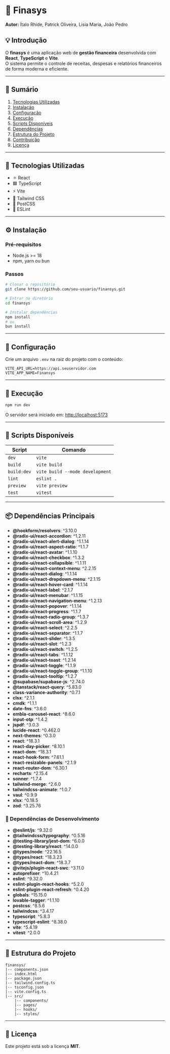 # 🧾 Finasys

**Autor:** Ítalo Rhide, Patrick Oliveira, Lisia Maria, João Pedro

## 💡 Introdução
O **finasys** é uma aplicação web de **gestão financeira** desenvolvida com **React**, **TypeScript** e **Vite**.  
O sistema permite o controle de receitas, despesas e relatórios financeiros de forma moderna e eficiente.

---

## 📑 Sumário
1. [Tecnologias Utilizadas](#-tecnologias-utilizadas)
2. [Instalação](#-instalação)
3. [Configuração](#-configuração)
4. [Execução](#-execução)
5. [Scripts Disponíveis](#-scripts-disponíveis)
6. [Dependências](#-dependências)
7. [Estrutura do Projeto](#-estrutura-do-projeto)
8. [Contribuição](#-contribuição)
9. [Licença](#-licença)

---

## 🧠 Tecnologias Utilizadas
- ⚛️ React
- 🟦 TypeScript
- ⚡ Vite
- 🎨 Tailwind CSS
- 🧵 PostCSS
- 🧩 ESLint

---

## ⚙️ Instalação

### Pré-requisitos
- Node.js >= 18
- npm, yarn ou bun

### Passos
```bash
# Clonar o repositório
git clone https://github.com/seu-usuario/finansys.git

# Entrar no diretório
cd finansys

# Instalar dependências
npm install
# ou
bun install
```

---

## 🔧 Configuração

Crie um arquivo `.env` na raiz do projeto com o conteúdo:
```env
VITE_API_URL=https://api.seuservidor.com
VITE_APP_NAME=Finansys
```

---

## 🚀 Execução

```bash
npm run dev
```
O servidor será iniciado em: [http://localhost:5173](http://localhost:5173)

---

## 📜 Scripts Disponíveis
| Script | Comando |
|--------|----------|
| `dev` | `vite` |
| `build` | `vite build` |
| `build:dev` | `vite build --mode development` |
| `lint` | `eslint .` |
| `preview` | `vite preview` |
| `test` | `vitest` |


---

## 📦 Dependências Principais
- **@hookform/resolvers**: ^3.10.0
- **@radix-ui/react-accordion**: ^1.2.11
- **@radix-ui/react-alert-dialog**: ^1.1.14
- **@radix-ui/react-aspect-ratio**: ^1.1.7
- **@radix-ui/react-avatar**: ^1.1.10
- **@radix-ui/react-checkbox**: ^1.3.2
- **@radix-ui/react-collapsible**: ^1.1.11
- **@radix-ui/react-context-menu**: ^2.2.15
- **@radix-ui/react-dialog**: ^1.1.14
- **@radix-ui/react-dropdown-menu**: ^2.1.15
- **@radix-ui/react-hover-card**: ^1.1.14
- **@radix-ui/react-label**: ^2.1.7
- **@radix-ui/react-menubar**: ^1.1.15
- **@radix-ui/react-navigation-menu**: ^1.2.13
- **@radix-ui/react-popover**: ^1.1.14
- **@radix-ui/react-progress**: ^1.1.7
- **@radix-ui/react-radio-group**: ^1.3.7
- **@radix-ui/react-scroll-area**: ^1.2.9
- **@radix-ui/react-select**: ^2.2.5
- **@radix-ui/react-separator**: ^1.1.7
- **@radix-ui/react-slider**: ^1.3.5
- **@radix-ui/react-slot**: ^1.2.3
- **@radix-ui/react-switch**: ^1.2.5
- **@radix-ui/react-tabs**: ^1.1.12
- **@radix-ui/react-toast**: ^1.2.14
- **@radix-ui/react-toggle**: ^1.1.9
- **@radix-ui/react-toggle-group**: ^1.1.10
- **@radix-ui/react-tooltip**: ^1.2.7
- **@supabase/supabase-js**: ^2.74.0
- **@tanstack/react-query**: ^5.83.0
- **class-variance-authority**: ^0.7.1
- **clsx**: ^2.1.1
- **cmdk**: ^1.1.1
- **date-fns**: ^3.6.0
- **embla-carousel-react**: ^8.6.0
- **input-otp**: ^1.4.2
- **jspdf**: ^3.0.3
- **lucide-react**: ^0.462.0
- **next-themes**: ^0.3.0
- **react**: ^18.3.1
- **react-day-picker**: ^8.10.1
- **react-dom**: ^18.3.1
- **react-hook-form**: ^7.61.1
- **react-resizable-panels**: ^2.1.9
- **react-router-dom**: ^6.30.1
- **recharts**: ^2.15.4
- **sonner**: ^1.7.4
- **tailwind-merge**: ^2.6.0
- **tailwindcss-animate**: ^1.0.7
- **vaul**: ^0.9.9
- **xlsx**: ^0.18.5
- **zod**: ^3.25.76


### 🧰 Dependências de Desenvolvimento
- **@eslint/js**: ^9.32.0
- **@tailwindcss/typography**: ^0.5.16
- **@testing-library/jest-dom**: ^6.0.0
- **@testing-library/react**: ^14.0.0
- **@types/node**: ^22.16.5
- **@types/react**: ^18.3.23
- **@types/react-dom**: ^18.3.7
- **@vitejs/plugin-react-swc**: ^3.11.0
- **autoprefixer**: ^10.4.21
- **eslint**: ^9.32.0
- **eslint-plugin-react-hooks**: ^5.2.0
- **eslint-plugin-react-refresh**: ^0.4.20
- **globals**: ^15.15.0
- **lovable-tagger**: ^1.1.10
- **postcss**: ^8.5.6
- **tailwindcss**: ^3.4.17
- **typescript**: ^5.8.3
- **typescript-eslint**: ^8.38.0
- **vite**: ^5.4.19
- **vitest**: ^2.0.0


---

## 🧱 Estrutura do Projeto
```
finansys/
|-- components.json
|-- index.html
|-- package.json
|-- tailwind.config.ts
|-- tsconfig.json
|-- vite.config.ts
|-- src/
    |-- components/
    |-- pages/
    |-- hooks/
    |-- styles/
```

---

## 📄 Licença
Este projeto está sob a licença **MIT**.

